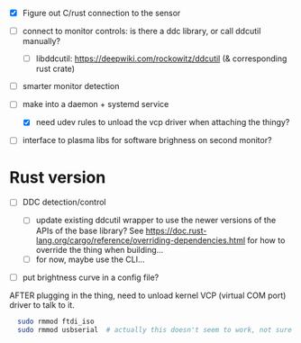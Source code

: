 

- [x] Figure out C/rust connection to the sensor
- [ ] connect to monitor controls: is there a ddc library, or call ddcutil manually?
  - [ ] libddcutil: https://deepwiki.com/rockowitz/ddcutil (& corresponding rust crate)
- [ ] smarter monitor detection
- [ ] make into a daemon + systemd service
  - [x] need udev rules to unload the vcp driver when attaching the thingy?
- [ ] interface to plasma libs for software brighness on second monitor?


# Rust version
- [ ] DDC detection/control
  - [ ] update existing ddcutil wrapper to use the newer versions of the APIs of the base library?
      See https://doc.rust-lang.org/cargo/reference/overriding-dependencies.html for how to override the thing when building...
  - [ ] for now, maybe use the CLI...
- [ ] put brightness curve in a config file?



AFTER plugging in the thing, need to unload kernel VCP (virtual COM port) driver to talk to it.
```sh
  sudo rmmod ftdi_iso
  sudo rmmod usbserial  # actually this doesn't seem to work, not sure if it's needed
```

